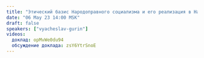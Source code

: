 ```yaml
---
title: "Этический базис Народоправного социализма и его реализация в Народоправных структурах общества"
date: "06 May 23 14:00 MSK"
draft: false
speakers: ["vyacheslav-gurin"]
videos:
  доклад: opMvWe0du94
  обсуждение доклада: zsY6YtrSnoE
---
```

